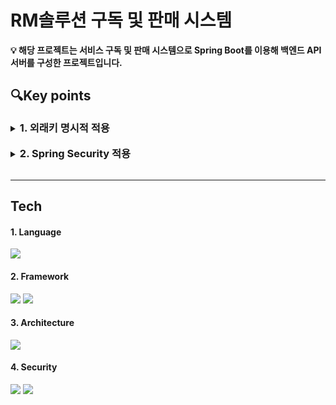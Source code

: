 <h1>RM솔루션 구독 및 판매 시스템</h1>
<b>
    💡 해당 프로젝트는 서비스 구독 및 판매 시스템으로 Spring Boot를 이용해 백엔드 API 서버를 구성한 프로젝트입니다.
</b>
<h2>🔍Key points</h2>
<details>
    <summary>
        <h3 style="display: inline"> 1. 외래키 명시적 적용</h3>
    </summary>

![ERD](https://github.com/parksh93/GOALDDAE_BACK/assets/129180734/3779e6fd-7f66-4441-8ef8-980276d6006b)

해당 프로젝트는 users, subscribe, payment 총 3개의 DB로 설계되었습니다.<br/>
이때, payment 와 subscribe의 경우 users 테이블의 id 즉, 사용자의 고유번호를 FK로 가지게 됩니다.<br/>
하지만 실제 DB 적용 시에는 직접적으로 FK를 걸어주는 것이 아닌 명시적으로 user_id를 선언만 해주고 직접적으로 FK를 걸지 않습니다.
<br/>
<br/>

<h4>명시적으로 FK를 선언한 이유는?</h4>
FK를 직접적으로 선언하지 않은 이유는 <b style='color:orange'>대용량 서비스</b> 고려했기 때문입니다.<br/>
<b style='background-color:green'>서비스를 이용하는 사용자가 많지 않을 경우에는 FK를 걸어 DB의 무결성을 보장하는 것이 좋지만 사용자가 늘어남에 따라 데이터 생성 및 수정시에 항상 부모 테이블의 PK가 존재하는지 확인하게 되기 떄문에 성능 저하를 일으키게 됩니다.</b><br/>
그렇기 때문에 해당 프로젝트에서는 FK를 직접 걸지 않도록 설계했습니다.
</details>
<br>
<details>
    <summary>
        <h3 style="display: inline"> 2. Spring Security 적용</h3>
    </summary>
프로젝트를 진행하면서 보안성을 높이고자 Spring Security를 적용하였습니다.

`
BCryptPasswordEncoder
`
를 이용해 회원 가입 시 비밀번호를 암호화해 저장합니다. 그 후 로그인 시 입력받은 비밀번호를 암호화해 비교하여 로그인을 진행합니다.
<br><br>
로그인에 성공하게 되면 "ROLE_USER" 권한을 부여하여 사용자의 id와 loginId를 담은 JWT 토큰을 발급해 추후 서비스 이용 시 filter를 통해 권한에 따라 서비스 이용을 제한하게 됩니다.ㅣ

</details>
<br>
<hr>
<h2>Tech</h2>
<h4>1. Language</h4>
<img src="https://img.shields.io/badge/Java-007396?style=flat&logo=Java&logoColor=white" />
<h4>2. Framework</h4>
<img src="https://img.shields.io/badge/Spring Boot-6DB33F?style=flat&logo=Spring Boot&logoColor=white"/>
<img src="https://img.shields.io/badge/MyBatis-ED1F35?style=flat&logo=MyBatis&logoColor=white"/>
<h4>3. Architecture</h4>
<img src="https://img.shields.io/badge/REST API-042133?style=flat&logo=REST&logoColor=white"/>
<h4>4. Security</h4>
<img src="https://img.shields.io/badge/Spring Security-6DB33F?style=flat&logo=Spring Security&logoColor=white"/>
<img src="https://img.shields.io/badge/JWT-666666?style=flat&logo=JWT&logoColor=white"/>